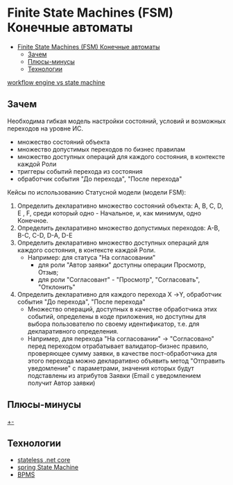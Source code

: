 # Finite State Machines (FSM) Конечные автоматы

- [Finite State Machines (FSM) Конечные автоматы](#finite-state-machines-fsm-конечные-автоматы)
	- [Зачем](#зачем)
	- [Плюсы-минусы](#плюсы-минусы)
	- [Технологии](#технологии)

[workflow engine vs state machine](https://workflowengine.io/blog/workflow-engine-vs-state-machine/)

## Зачем

Необходима гибкая модель настройки состояний, условий и возможных переходов на уровне ИС.

- множество состояний объекта
- множество допустимых переходов по бизнес правилам
- множество доступных операций для каждого состояния, в контексте каждой Роли
- триггеры событий перехода из состояния
- обработчик события "До перехода", "После перехода"

Кейсы по использованию Статусной модели (модели FSM):

1. Определить декларативно множество состояний объекта: A, B, C, D, E , F, среди который одно - Начальное, и, как минимум, одно Конечное.
2. Определить декларативно множество допустимых переходов: A-B, B-C, C-D, D-A, D-E
3. Определить декларативно множество доступных операций для каждого состояния, в контексте каждой Роли.
	- Например: для статуса "На согласовании"
    	- для роли "Автор заявки" доступны операции Просмотр, Отзыв; 
    	- для роли "Согласовант" - "Просмотр", "Согласовать", "Отклонить"
4. Определить декларативно для каждого перехода Х ->Y, обработчик события "До перехода", "После перехода"
   - Множество операций, доступных в качестве обработчика этих событий, определены в коде приложения, но доступны для выбора пользователю по своему идентификатор, т.е. для декларативного определения.
   - Например, для перехода "На согласовании" -> "Согласовано" перед переходом отрабатывает валидатор-бизнес правило, проверяющее сумму заявки, в качестве пост-обработчика для этого перехода можно декларативно объявить метод "Отправить уведомление" с параметрами, значения которых будут подставлены из атрибутов Заявки (Email с уведомлением получит Автор заявки)

## Плюсы-минусы

[+-](https://medium.datadriveninvestor.com/state-machine-design-pattern-why-how-example-through-spring-state-machine-part-1-f13872d68c2d)

## Технологии

- [stateless .net core](https://www.hanselman.com/blog/stateless-30-a-state-machine-library-for-net-core)
- [spring State Machine](https://spring.io/projects/spring-statemachine)
- [BPMS](../../system.class/bpms.md)